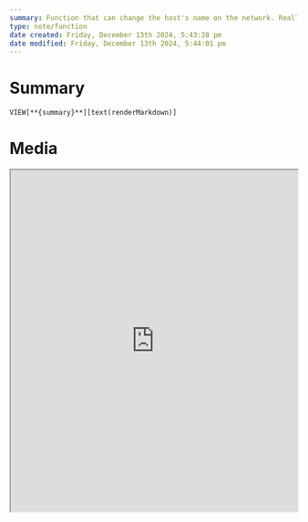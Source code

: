 ```yaml
---
summary: Function that can change the host's name on the network. Really useful for raspberry pi's and other embedded devices.
type: note/function
date created: Friday, December 13th 2024, 5:43:28 pm
date modified: Friday, December 13th 2024, 5:44:01 pm
---
```

# Summary
`VIEW[**{summary}**][text(renderMarkdown)]`

# Media
<iframe src="https://docs.redhat.com/en/documentation/red_hat_enterprise_linux/7/html/networking_guide/sec_configuring_host_names_using_hostnamectl" style="width: 100%; height: 600px;background-color:white;"></iframe>